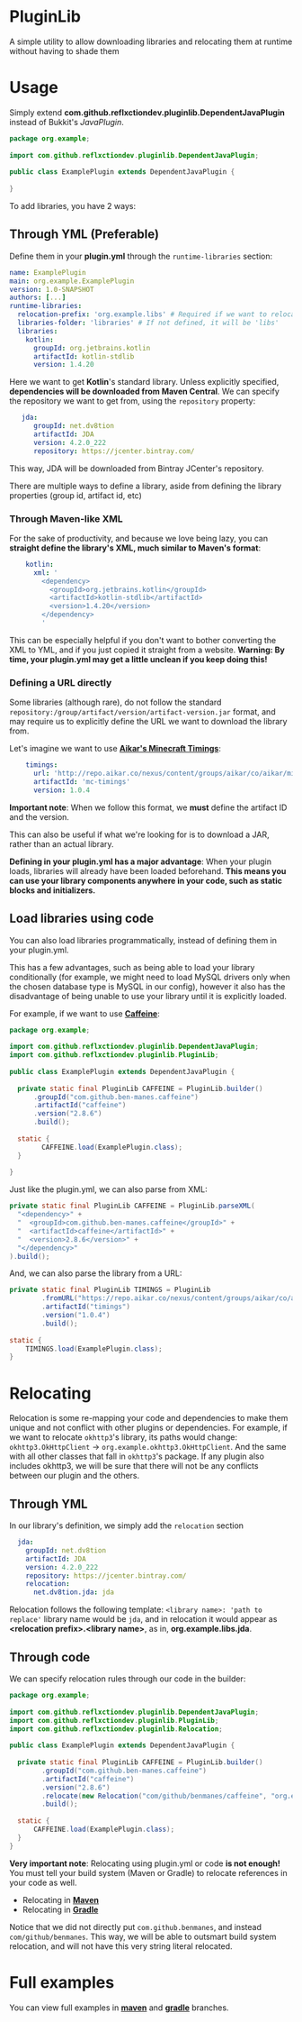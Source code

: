 
# PluginLib
A simple utility to allow downloading libraries and relocating them at runtime without having to shade them

# Usage
Simply extend **com.github.reflxctiondev.pluginlib.DependentJavaPlugin** instead of Bukkit's *JavaPlugin*.
```java
package org.example;  
  
import com.github.reflxctiondev.pluginlib.DependentJavaPlugin;  
  
public class ExamplePlugin extends DependentJavaPlugin {  
  
}
```

To add libraries, you have 2 ways:

## Through YML (Preferable)
Define them in your **plugin.yml** through the `runtime-libraries` section:
```yml
name: ExamplePlugin  
main: org.example.ExamplePlugin  
version: 1.0-SNAPSHOT  
authors: [...]  
runtime-libraries:  
  relocation-prefix: 'org.example.libs' # Required if we want to relocate libraries  
  libraries-folder: 'libraries' # If not defined, it will be 'libs'    
  libraries:  
    kotlin:
      groupId: org.jetbrains.kotlin  
      artifactId: kotlin-stdlib  
      version: 1.4.20
```
Here we want to get **Kotlin**'s standard library. 
Unless explicitly specified, **dependencies will be downloaded from Maven Central**. We can specify the repository we want to get from, using the `repository` property:
```yml
   jda:  
      groupId: net.dv8tion  
      artifactId: JDA  
      version: 4.2.0_222
      repository: https://jcenter.bintray.com/
```
This way, JDA will be downloaded from Bintray JCenter's repository.

There are multiple ways to define a library, aside from defining the library properties (group id, artifact id, etc) 

### Through Maven-like XML
For the sake of productivity, and because we love being lazy, you can **straight define the library's XML, much similar to Maven's format**:
```yml
    kotlin:  
      xml: '  
        <dependency>
          <groupId>org.jetbrains.kotlin</groupId> 
          <artifactId>kotlin-stdlib</artifactId> 
          <version>1.4.20</version> 
        </dependency> 
        '
```
This can be especially helpful if you don't want to bother converting the XML to YML, and if you just copied it straight from a website. **Warning: By time, your plugin.yml may get a little unclean if you keep doing this!**

### Defining a URL directly
Some libraries (although rare), do not follow the standard `repository:/group/artifact/version/artifact-version.jar` format, and may require us to explicitly define the URL we want to download the library from.

Let's imagine we want to use **[Aikar's Minecraft Timings](https://github.com/aikar/minecraft-timings)**:
```yml
    timings:  
      url: 'http://repo.aikar.co/nexus/content/groups/aikar/co/aikar/minecraft-timings/1.0.4/minecraft-timings-1.0.4.jar'
      artifactId: 'mc-timings'
      version: 1.0.4
```
**Important note**: When we follow this format, we **must** define the artifact ID and the version.

This can also be useful if what we're looking for is to download a JAR, rather than an actual library.

**Defining in your plugin.yml has a major advantage**: When your plugin loads, libraries will already have been loaded beforehand. 
**This means you can use your library components anywhere in your code, such as static blocks and initializers.**

## Load libraries using code
You can also load libraries programmatically, instead of defining them in your plugin.yml. 

This has a few advantages, such as being able to load your library conditionally (for example, we might need to load MySQL drivers only when the chosen database type is MySQL in our config), however it also has the disadvantage of being unable to use your library until it is explicitly loaded.

For example, if we want to use **[Caffeine](https://github.com/ben-manes/caffeine)**:
```java
package org.example;  
  
import com.github.reflxctiondev.pluginlib.DependentJavaPlugin;  
import com.github.reflxctiondev.pluginlib.PluginLib;  
  
public class ExamplePlugin extends DependentJavaPlugin {  
  
  private static final PluginLib CAFFEINE = PluginLib.builder()  
      .groupId("com.github.ben-manes.caffeine")  
      .artifactId("caffeine")  
      .version("2.8.6")  
      .build();  
  
  static {  
        CAFFEINE.load(ExamplePlugin.class);  
  }  
  
}
``` 

Just like the plugin.yml, we can also parse from XML:
```java
private static final PluginLib CAFFEINE = PluginLib.parseXML(  
  "<dependency>" +  
  "  <groupId>com.github.ben-manes.caffeine</groupId>" +  
  "  <artifactId>caffeine</artifactId>" +  
  "  <version>2.8.6</version>" +  
  "</dependency>"  
).build();
```

And, we can also parse the library from a URL:
```java
private static final PluginLib TIMINGS = PluginLib  
        .fromURL("https://repo.aikar.co/nexus/content/groups/aikar/co/aikar/minecraft-timings/1.0.4/minecraft-timings-1.0.4.jar")  
        .artifactId("timings")  
        .version("1.0.4")  
        .build();  
  
static {  
    TIMINGS.load(ExamplePlugin.class);  
}
```

# Relocating
Relocation is some re-mapping your code and dependencies to make them unique and not conflict with other plugins or dependencies. For example, if we want to relocate `okhttp3`'s library, its paths would change:
`okhttp3.OkHttpClient` -> `org.example.okhttp3.OkHttpClient`.
And the same with all other classes that fall in `okhttp3`'s package. If any plugin also includes okhttp3, we will be sure that there will not be any conflicts between our plugin and the others.

## Through YML
In our library's definition, we simply add the `relocation` section
```yml
  jda:  
    groupId: net.dv8tion  
    artifactId: JDA  
    version: 4.2.0_222  
    repository: https://jcenter.bintray.com/  
    relocation:  
      net.dv8tion.jda: jda
```
Relocation follows the following template:
`<library name>: 'path to replace'`
library name would be `jda`, and in relocation it would appear as **\<relocation prefix>.\<library name>**, as in, **org.example.libs.jda**.

## Through code
We can specify relocation rules through our code in the builder:
```java
package org.example;  
  
import com.github.reflxctiondev.pluginlib.DependentJavaPlugin;  
import com.github.reflxctiondev.pluginlib.PluginLib;  
import com.github.reflxctiondev.pluginlib.Relocation;  
  
public class ExamplePlugin extends DependentJavaPlugin {  
  
  private static final PluginLib CAFFEINE = PluginLib.builder()  
        .groupId("com.github.ben-manes.caffeine")
        .artifactId("caffeine")
        .version("2.8.6")
        .relocate(new Relocation("com/github/benmanes/caffeine", "org.example.libs.caffeine"))
        .build();
  
  static {  
      CAFFEINE.load(ExamplePlugin.class);  
  }  
}
```


**Very important note**: Relocating using plugin.yml or code **is not enough!** You must tell your build system (Maven or Gradle) to relocate references in your code as well.

* Relocating in **[Maven](https://maven.apache.org/plugins/maven-shade-plugin/examples/class-relocation.html)**
* Relocating in **[Gradle](https://imperceptiblethoughts.com/shadow/configuration/relocation/)**

Notice that we did not directly put `com.github.benmanes`, and instead `com/github/benmanes`. This way, we will be able to outsmart build system relocation, and will not have this very string literal relocated.

# Full examples  
You can view full examples in **[maven](https://github.com/ReflxctionDev/PluginLib/tree/maven)** and **[gradle](https://github.com/ReflxctionDev/PluginLib/tree/gradle)** branches.
